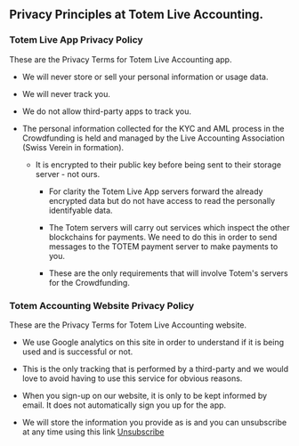 <h2>Privacy Principles at Totem Live Accounting.</h2>

### Totem Live App Privacy Policy

These are the Privacy Terms for Totem Live Accounting app.

* We will never store or sell your personal information or usage data.

* We will never track you.

* We do not allow third-party apps to track you.

* The personal information collected for the KYC and AML process in the Crowdfunding is held and managed by the Live Accounting Association (Swiss Verein in formation).

    * It is encrypted to their public key before being sent to their storage server - not ours. 

        * For clarity the Totem Live App servers forward the already encrypted data but do not have access to read the personally identifyable data.

        * The Totem servers will carry out services which inspect the other blockchains for payments. We need to do this in order to send messages to the TOTEM payment server to make payments to you. 

        * These are the only requirements that will involve Totem's servers for the Crowdfunding.

### Totem Accounting Website Privacy Policy

These are the Privacy Terms for Totem Live Accounting website.

* We use Google analytics on this site in order to understand if it is being used and is successful or not. 

* This is the only tracking that is performed by a third-party and we would love to avoid having to use this service for obvious reasons.

* When you sign-up on our website, it is only to be kept informed by email. It does not automatically sign you up for the app. 

* We will store the information you provide as is and you can unsubscribe at any time using this link [Unsubscribe](https://totemaccounting.us19.list-manage.com/unsubscribe?u=56a6dedfc5a9335b1285035c2&id=794fd71aa5)
